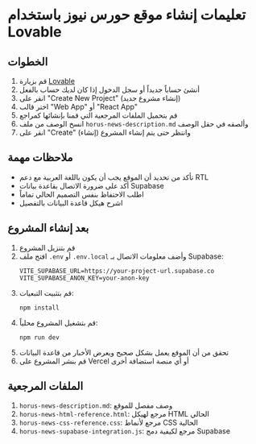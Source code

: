 # تعليمات إنشاء موقع حورس نيوز باستخدام Lovable

## الخطوات

1. قم بزيارة [Lovable](https://lovable.dev/)
2. أنشئ حساباً جديداً أو سجل الدخول إذا كان لديك حساب بالفعل
3. انقر على "Create New Project" (إنشاء مشروع جديد)
4. اختر قالب "Web App" أو "React App"
5. قم بتحميل الملفات المرجعية التي قمنا بإنشائها كمراجع
6. انسخ الوصف من ملف `horus-news-description.md` وألصقه في حقل الوصف
7. انقر على "Create" (إنشاء) وانتظر حتى يتم إنشاء المشروع

## ملاحظات مهمة

- تأكد من تحديد أن الموقع يجب أن يكون باللغة العربية مع دعم RTL
- أكد على ضرورة الاتصال بقاعدة بيانات Supabase
- اطلب الاحتفاظ بنفس التصميم الحالي تماماً
- اشرح هيكل قاعدة البيانات بالتفصيل

## بعد إنشاء المشروع

1. قم بتنزيل المشروع
2. افتح ملف `.env` أو `.env.local` وأضف معلومات الاتصال بـ Supabase:
   ```
   VITE_SUPABASE_URL=https://your-project-url.supabase.co
   VITE_SUPABASE_ANON_KEY=your-anon-key
   ```
3. قم بتثبيت التبعيات:
   ```
   npm install
   ```
4. قم بتشغيل المشروع محلياً:
   ```
   npm run dev
   ```
5. تحقق من أن الموقع يعمل بشكل صحيح ويعرض الأخبار من قاعدة البيانات
6. قم بنشر المشروع على Vercel أو أي منصة استضافة أخرى

## الملفات المرجعية

1. `horus-news-description.md`: وصف مفصل للموقع
2. `horus-news-html-reference.html`: مرجع لهيكل HTML الحالي
3. `horus-news-css-reference.css`: مرجع لأنماط CSS الحالية
4. `horus-news-supabase-integration.js`: مرجع لكيفية دمج Supabase
